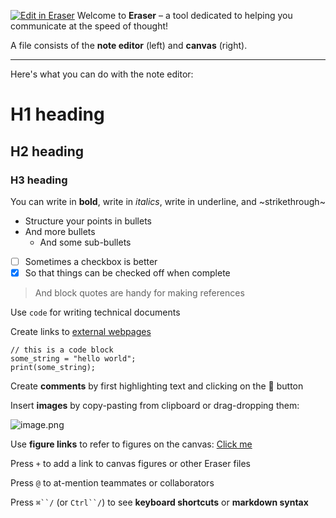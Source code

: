 [![Edit in Eraser](https://firebasestorage.googleapis.com/v0/b/second-petal-295822.appspot.com/o/images%2Fgithub%2FOpen%20in%20Eraser.svg?alt=media&token=968381c8-a7e7-472a-8ed6-4a6626da5501)](https://app.eraser.io/workspace/fAYTTMPovqZxfQiuWYbw)
Welcome to **Eraser** – a tool dedicated to helping you communicate at the speed of thought! 

A file consists of the **note editor** (left) and **canvas** (right). 

---

Here's what you can do with the note editor:

# H1 heading
## H2 heading
### H3 heading
You can write in **bold**, write in _italics_, write in underline, and ~strikethrough~

- Structure your points in bullets
- And more bullets
    - And some sub-bullets
- [ ] Sometimes a checkbox is better
- [x] So that things can be checked off when complete
> And block quotes are handy for making references

Use `code` for writing technical documents

Create links to [﻿external webpages](http://www.tryeraser.com/templates) 

```
// this is a code block
some_string = "hello world";
print(some_string);
```
Create **comments** by first highlighting text and clicking on the 💬 button

Insert **images** by copy-pasting from clipboard or drag-dropping them:

![image.png](https://eraser.imgix.net/workspaces/XkqFk9NKAj4RkEtWtfpX/reS6fUv66LcKWYn8yV2OvCPvwSm2/sCzS9VaN5uDGERvr9cjI.png?ixlib=js-3.7.0 "image.png")

Use **figure links** to refer to figures on the canvas: [﻿Click me](https://app.eraser.io/workspace/fAYTTMPovqZxfQiuWYbw?elements=qav96acod5DH6xRoco62mA) 

Press `+`  to add a link to canvas figures or other Eraser files

Press `@`  to at-mention teammates or collaborators

Press `⌘``/` (or `Ctrl``/`﻿) to see **keyboard shortcuts** or **markdown syntax**


<!--- Eraser file: https://app.eraser.io/workspace/fAYTTMPovqZxfQiuWYbw --->